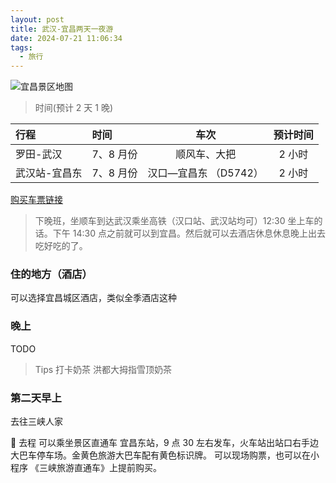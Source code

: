 ```yaml
---
layout: post
title: 武汉-宜昌两天一夜游
date: 2024-07-21 11:06:34
tags:
  - 旅行
---
```


![宜昌景区地图](https://s2.loli.net/2024/07/21/QGdYo5uc1JMIRnU.jpg)

> 时间(预计 2 天 1 晚)

| 行程          | 时间      |         车次          | 预计时间 |
| :------------ | :-------- | :-------------------: | :------: |
| 罗田-武汉     | 7、8 月份 |     顺风车、大把      |  2 小时  |
| 武汉站-宜昌东 | 7、8 月份 | 汉口—宜昌东 （D5742） |  2 小时  |

[购买车票链接](https://kyfw.12306.cn/otn/leftTicket/init?linktypeid=dc&fs=%E6%AD%A6%E6%B1%89,WHN&ts=%E5%AE%9C%E6%98%8C%E4%B8%9C,HAN&date=2024-07-30&flag=N,N,Y)

> 下晚班，坐顺车到达武汉乘坐高铁（汉口站、武汉站均可）12:30 坐上车的话。下午 14:30 点之前就可以到宜昌。然后就可以去酒店休息休息晚上出去吃好吃的了。

### 住的地方（酒店）

可以选择宜昌城区酒店，类似全季酒店这种

### 晚上

TODO

> Tips 打卡奶茶 洪都大拇指雪顶奶茶

### 第二天早上

去往三峡人家

🚃 去程
可以乘坐景区直通车
宜昌东站，9 点 30 左右发车，火车站出站口右手边大巴车停车场。金黄色旅游大巴车配有黄色标识牌。
可以现场购票，也可以在小程序 《三峡旅游直通车》上提前购买。
